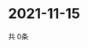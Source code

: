 # 2021-11-15
  共 0条

  <!-- BEGIN -->
  <!-- 最后更新时间Mon Nov 15 2021 21:02:24 GMT+0000 (Coordinated Universal Time) -->
  
  <!-- END -->
  
  